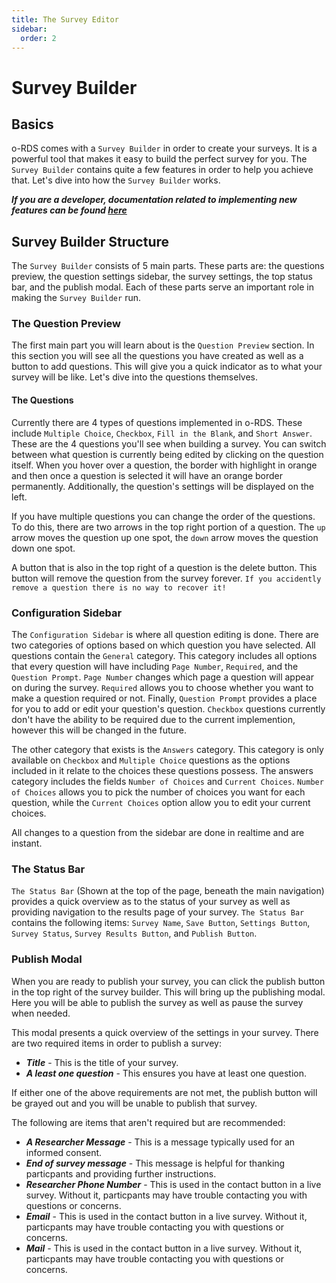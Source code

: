 ```yaml
---
title: The Survey Editor
sidebar:
  order: 2
---
```


# Survey Builder

## Basics

o-RDS comes with a `Survey Builder` in order to create your surveys. It is a powerful tool that makes it easy to build the perfect survey for you. The `Survey Builder` contains quite a few features in order to help you achieve that. Let's dive into how the `Survey Builder` works.

**_If you are a developer, documentation related to implementing new features can be found [here](survey-update.md)_**

## Survey Builder Structure

The `Survey Builder` consists of 5 main parts. These parts are: the questions preview, the question settings sidebar, the survey settings, the top status bar, and the publish modal. Each of these parts serve an important role in making the `Survey Builder` run.

### The Question Preview

The first main part you will learn about is the `Question Preview` section. In this section you will see all the questions you have created as well as a button to add questions. This will give you a quick indicator as to what your survey will be like. Let's dive into the questions themselves.

#### The Questions

Currently there are 4 types of questions implemented in o-RDS. These include `Multiple Choice`, `Checkbox`, `Fill in the Blank`, and `Short Answer`. These are the 4 questions you'll see when building a survey. You can switch between what question is currently being edited by clicking on the question itself. When you hover over a question, the border with highlight in orange and then once a question is selected it will have an orange border permanently. Additionally, the question's settings will be displayed on the left.

If you have multiple questions you can change the order of the questions. To do this, there are two arrows in the top right portion of a question. The `up` arrow moves the question up one spot, the `down` arrow moves the question down one spot.

A button that is also in the top right of a question is the delete button. This button will remove the question from the survey forever. `If you accidently remove a question there is no way to recover it!`

### Configuration Sidebar

The `Configuration Sidebar` is where all question editing is done. There are two categories of options based on which question you have selected. All questions contain the `General` category. This category includes all options that every question will have including `Page Number`, `Required`, and the `Question Prompt`. `Page Number` changes which page a question will appear on during the survey. `Required` allows you to choose whether you want to make a question required or not. Finally, `Question Prompt` provides a place for you to add or edit your question's question. `Checkbox` questions currently don't have the ability to be required due to the current implemention, however this will be changed in the future.

The other category that exists is the `Answers` category. This category is only available on `Checkbox` and `Multiple Choice` questions as the options included in it relate to the choices these questions possess. The answers category includes the fields `Number of Choices` and `Current Choices`. `Number of Choices` allows you to pick the number of choices you want for each question, while the `Current Choices` option allow you to edit your current choices.

All changes to a question from the sidebar are done in realtime and are instant.

### The Status Bar

`The Status Bar` (Shown at the top of the page, beneath the main navigation) provides a quick overview as to the status of your survey as well as providing navigation to the results page of your survey. `The Status Bar` contains the following items: `Survey Name`, `Save Button`, `Settings Button`, `Survey Status`, `Survey Results Button`, and `Publish Button`.

### Publish Modal

When you are ready to publish your survey, you can click the publish button in the top right of the survey builder. This will bring up the publishing modal. Here you will be able to publish the survey as well as pause the survey when needed.

This modal presents a quick overview of the settings in your survey. There are two required items in order to publish a survey:

- **_Title_** - This is the title of your survey.
- **_A least one question_** - This ensures you have at least one question.

If either one of the above requirements are not met, the publish button will be grayed out and you will be unable to publish that survey.

The following are items that aren't required but are recommended:

- **_A Researcher Message_** - This is a message typically used for an informed consent.
- **_End of survey message_** - This message is helpful for thanking particpants and providing further instructions.
- **_Researcher Phone Number_** - This is used in the contact button in a live survey. Without it, particpants may have trouble contacting you with questions or concerns.
- **_Email_** - This is used in the contact button in a live survey. Without it, particpants may have trouble contacting you with questions or concerns.
- **_Mail_** - This is used in the contact button in a live survey. Without it, particpants may have trouble contacting you with questions or concerns.
